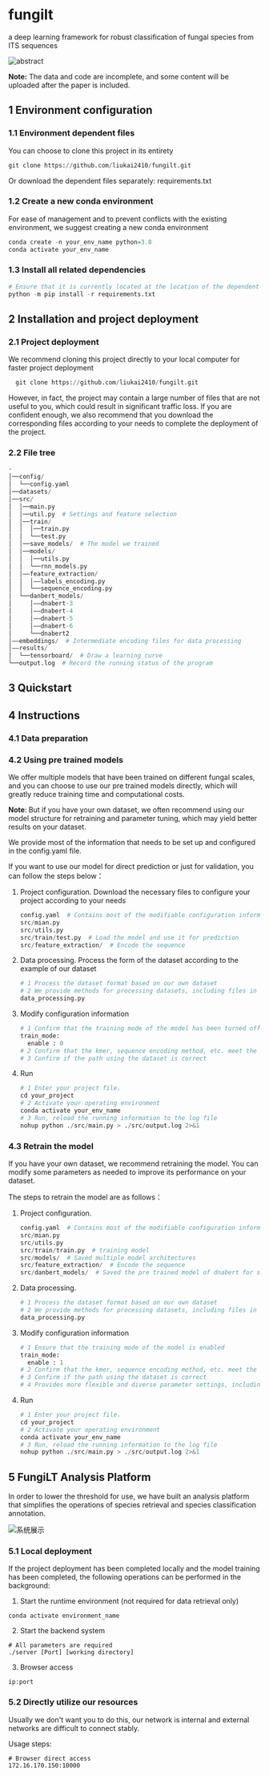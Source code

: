 # fungilt
a deep learning framework for robust classification of fungal species from ITS sequences

![abstract](./images/fig0.png)

**Note:** The data and code are incomplete, and some content will be uploaded after the paper is included.

## 1 Environment configuration

### 1.1 Environment dependent files

You can choose to clone this project in its entirety

```python
git clone https://github.com/liukai2410/fungilt.git
```
Or download the dependent files separately: requirements.txt

### 1.2 Create a new conda environment
For ease of management and to prevent conflicts with the existing environment, we suggest creating a new conda environment
```python
conda create -n your_env_name python=3.8
conda activate your_env_name
```

### 1.3 Install all related dependencies
```python
# Ensure that it is currently located at the location of the dependent file
python -m pip install -r requirements.txt
```

## 2 Installation and project deployment
### 2.1 Project deployment
We recommend cloning this project directly to your local computer for faster project deployment
```python
  git clone https://github.com/liukai2410/fungilt.git
```
However, in fact, the project may contain a large number of files that are not useful to you, which could result in significant traffic loss. If you are confident enough, we also recommend that you download the corresponding files according to your needs to complete the deployment of the project.
### 2.2 File tree
```python
·
│──config/
│  └──config.yaml
│──datasets/
│──src/
│  │──main.py
│  │──util.py  # Settings and feature selection
│  │──train/
│  │  │──train.py
│  │  └──test.py
│  │──save_models/  # The model we trained
│  │──models/
│  │  │──utils.py
│  │  └──rnn_models.py
│  │——feature_extraction/
│  │  │——labels_encoding.py
│  │  └──sequence_encoding.py
│  └──danbert_models/ 
│     │——dnabert-3
│     │——dnabert-4
│     │——dnabert-5
│     │——dnabert-6
│     └──dnabert2
│——embeddings/  # Intermediate encoding files for data processing
│——results/
│  └──tensorboard/  # Draw a learning curve
└──output.log  # Record the running status of the program
```
## 3 Quickstart
## 4 Instructions
### 4.1 Data preparation

### 4.2 Using pre trained models
We offer multiple models that have been trained on different fungal scales, and you can choose to use our pre trained models directly, which will greatly reduce training time and computational costs.

**Note**: But if you have your own dataset, we often recommend using our model structure for retraining and parameter tuning, which may yield better results on your dataset.

We provide most of the information that needs to be set up and configured in the config.yaml file.

If you want to use our model for direct prediction or just for validation, you can follow the steps below：

  1. Project configuration. Download the necessary files to configure your project according to your needs
    
     ```python
     config.yaml  # Contains most of the modifiable configuration information
     src/mian.py
     src/utils.py
     src/train/test.py  # Load the model and use it for prediction
     src/feature_extraction/  # Encode the sequence
     ```
  2. Data processing. Process the form of the dataset according to the example of our dataset
     
     ```python
     # 1 Process the dataset format based on our own dataset
     # 2 We provide methods for processing datasets, including files in the most commonly used fasta format
     data_processing.py
     ```
  3. Modify configuration information

     ```python
     # 1 Confirm that the training mode of the model has been turned off
     train_mode:
       enable : 0
     # 2 Confirm that the kmer, sequence encoding method, etc. meet the requirements of the specific model
     # 3 Confirm if the path using the dataset is correct
     ```
  4. Run

     ```python
     # 1 Enter your project file，
     cd your_project
     # 2 Activate your operating environment
     conda activate your_env_name
     # 3 Run, reload the running information to the log file
     nohup python ./src/main.py > ./src/output.log 2>&1
     ```

### 4.3 Retrain the model
If you have your own dataset, we recommend retraining the model. You can modify some parameters as needed to improve its performance on your dataset.

The steps to retrain the model are as follows：

  1. Project configuration.

     ```python
     config.yaml  # Contains most of the modifiable configuration information
     src/mian.py
     src/utils.py
     src/train/train.py  # training model
     src/models/  # Saved multiple model architectures
     src/feature_extraction/  # Encode the sequence
     src/danbert_models/  # Saved the pre trained model of dnabert for sequence encoding processing (if needed)
     
     ```
  2. Data processing.

      ```python
     # 1 Process the dataset format based on our own dataset
     # 2 We provide methods for processing datasets, including files in the most commonly used fasta format
     data_processing.py
     ```
  3. Modify configuration information

     ```python
     # 1 Ensure that the training mode of the model is enabled
     train_mode:
       enable : 1
     # 2 Confirm that the kmer, sequence encoding method, etc. meet the requirements of the specific model
     # 3 Confirm if the path using the dataset is correct
     # 4 Provides more flexible and diverse parameter settings, including the model architecture used, learning rate, loss function, and some mechanisms of the training process. You can make adjustments according to your own needs to train a personalized model that fits your dataset.
     ```
  4. Run

     ```python
     # 1 Enter your project file，
     cd your_project
     # 2 Activate your operating environment
     conda activate your_env_name
     # 3 Run, reload the running information to the log file
     nohup python ./src/main.py > ./src/output.log 2>&1
     ```
## 5 FungiLT Analysis Platform
In order to lower the threshold for use, we have built an analysis platform that simplifies the operations of species retrieval and species classification annotation.

![系统展示](https://github.com/user-attachments/assets/5af2fdb7-b928-433f-b1e6-ab539a347aa0)

### 5.1 Local deployment

If the project deployment has been completed locally and the model training has been completed, the following operations can be performed in the background:

  1. Start the runtime environment (not required for data retrieval only)
  ```
  conda activate environment_name
  ```
  2. Start the backend system
  ```
  # All parameters are required
  ./server [Port] [working directory]
  ```
  3. Browser access
  ```
  ip:port
  ```

### 5.2 Directly utilize our resources

Usually we don't want you to do this, our network is internal and external networks are difficult to connect stably.

Usage steps:
```
# Browser direct access
172.16.170.150:10000
```

